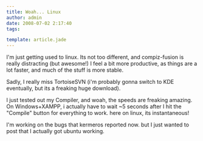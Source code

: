 ```yaml
---
title: Woah... Linux
author: admin
date: 2008-07-02 2:17:40
tags: 

template: article.jade
---
```


I'm just getting used to linux. Its not too different, and compiz-fusion is really distracting (but awesome!) I feel a bit more productive, as things are a lot faster, and much of the stuff is more stable.

Sadly, I really miss TortoiseSVN (i'm probably gonna switch to KDE eventually, but its a freaking huge download).

I just tested out my Compiler, and woah, the speeds are freaking amazing. On Windows+XAMPP, i actually have to wait ~5 seconds after I hit the "Compile" button for everything to work. here on linux, its instantaneous! 

I'm working on the bugs that kermeros reported now. but I just wanted to post that I actually got ubuntu working.
